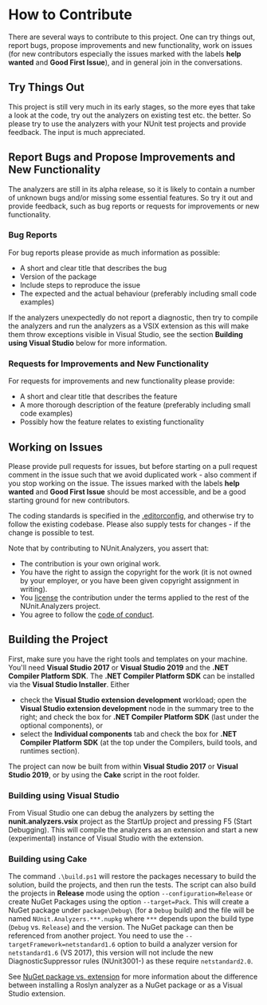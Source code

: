 # How to Contribute

There are several ways to contribute to this project. One can try things out, report bugs, propose improvements and new functionality, work on issues (for new contributors especially the issues marked with the labels **help wanted** and **Good First Issue**), and in general join in the conversations.

## Try Things Out

This project is still very much in its early stages, so the more eyes that take a look at the code, try out the analyzers on existing test etc. the better. So please try to use the analyzers with your NUnit test projects and provide feedback. The input is much appreciated.

## Report Bugs and Propose Improvements and New Functionality

The analyzers are still in its alpha release, so it is likely to contain a number of unknown bugs and/or missing some essential features. So try it out and provide feedback, such as bug reports or requests for improvements or new functionality.

### Bug Reports

For bug reports please provide as much information as possible:
* A short and clear title that describes the bug
* Version of the package
* Include steps to reproduce the issue
* The expected and the actual behaviour (preferably including small code examples)

If the analyzers unexpectedly do not report a diagnostic, then try to compile the analyzers and run the analyzers as a VSIX extension as this will make them throw exceptions visible in Visual Studio, see the section **Building using Visual Studio** below for more information.

### Requests for Improvements and New Functionality

For requests for improvements and new functionality please provide:
* A short and clear title that describes the feature
* A more thorough description of the feature (preferably including small code examples)
* Possibly how the feature relates to existing functionality

## Working on Issues

Please provide pull requests for issues, but before starting on a pull request comment in the issue such that we avoid duplicated work - also comment if you stop working on the issue. The issues marked with the labels **help wanted** and **Good First Issue** should be most accessible, and be a good starting ground for new contributors.

The coding standards is specified in the [.editorconfig](.editorconfig), and otherwise try to follow the existing codebase. Please also supply tests for changes - if the change is possible to test.

Note that by contributing to NUnit.Analyzers, you assert that:

* The contribution is your own original work.
* You have the right to assign the copyright for the work (it is not owned by your employer, or you have been given copyright assignment in writing).
* You [license](license.txt) the contribution under the terms applied to the rest of the NUnit.Analyzers project.
* You agree to follow the [code of conduct](CODE_OF_CONDUCT.md).

## Building the Project

First, make sure you have the right tools and templates on your machine. You'll need **Visual Studio 2017** or **Visual Studio 2019** and the **.NET Compiler Platform SDK**. The **.NET Compiler Platform SDK** can be installed via the **Visual Studio Installer**. Either 
* check the **Visual Studio extension development** workload; open the **Visual Studio extension development** node in the summary tree to the right; and check the box for **.NET Compiler Platform SDK** (last under the optional components), or
* select the **Individual components** tab and check the box for **.NET Compiler Platform SDK** (at the top under the Compilers, build tools, and runtimes section).

The project can now be built from within **Visual Studio 2017** or **Visual Studio 2019**, or by using the **Cake** script in the root folder.

### Building using Visual Studio

From Visual Studio one can debug the analyzers by setting the **nunit.analyzers.vsix** project as the StartUp project and pressing F5 (Start Debugging). This will compile the analyzers as an extension and start a new (experimental) instance of Visual Studio with the extension.

### Building using Cake

The command `.\build.ps1` will restore the packages necessary to build the solution, build the projects, and then run the tests. The script can also build the projects in **Release** mode using the option `--configuration=Release` or create NuGet Packages using the option `--target=Pack`. This will create a NuGet package under `package\Debug\` (for a `Debug` build) and the file will be named `NUnit.Analyzers.***.nupkg` where `***` depends upon the build type (`Debug` vs. `Release`) and the version. The NuGet package can then be referenced from another project.
You need to use the `--targetFramework=netstandard1.6` option to build a analyzer version for `netstandard1.6` (VS 2017), this version will not include the new DiagnosticSuppressor rules (NUnit3001-) as these require `netstandard2.0`.

See [NuGet package vs. extension](https://docs.microsoft.com/en-us/visualstudio/code-quality/roslyn-analyzers-overview#nuget-package-vs-extension) for more information about the difference between installing a Roslyn analyzer as a NuGet package or as a Visual Studio extension.

